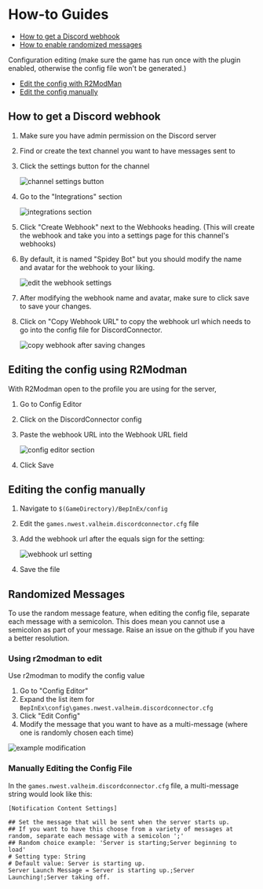 # How-to Guides

- [How to get a Discord webhook](#how-to-get-a-discord-webhook)
- [How to enable randomized messages](#randomized-messages)

Configuration editing (make sure the game has run once with the plugin enabled,
otherwise the config file won't be generated.)

- [Edit the config with R2ModMan](#editing-the-config-using-r2modman)
- [Edit the config manually](#editing-the-config-manually)

## How to get a Discord webhook

1. Make sure you have admin permission on the Discord server
2. Find or create the text channel you want to have messages sent to
3. Click the settings button for the channel

    ![channel settings button](../Images/howto-0.png)

4. Go to the "Integrations" section

    ![integrations section](../Images/howto-1.png)

5. Click "Create Webhook" next to the Webhooks heading. (This will create the webhook and take you into a settings page for this channel's webhooks)
6. By default, it is named "Spidey Bot" but you should modify the name and avatar for the webhook to your liking.

    ![edit the webhook settings](../Images/howto-2.png)

7. After modifying the webhook name and avatar, make sure to click save to save your changes.
8. Click on "Copy Webhook URL" to copy the webhook url which needs to go into the config file for DiscordConnector.

    ![copy webhook after saving changes](../Images/howto-3.png)

## Editing the config using R2Modman

With R2Modman open to the profile you are using for the server, 

1. Go to Config Editor
2. Click on the DiscordConnector config
3. Paste the webhook URL into the Webhook URL field

    ![config editor section](../Images/howto-4.png)

4. Click Save

## Editing the config manually

1. Navigate to `$(GameDirectory)/BepInEx/config`
2. Edit the `games.nwest.valheim.discordconnector.cfg` file
3. Add the webhook url after the equals sign for the setting:

    ![webhook url setting](../Images/howto-5.png)

4. Save the file

## Randomized Messages

To use the random message feature, when editing the config file, separate each message with a semicolon. This does mean you cannot use a semicolon as part of your message. Raise an issue on the github if you have a better resolution.

### Using r2modman to edit

Use r2modman to modify the config value

1. Go to "Config Editor"
2. Expand the list item for `BepInEx\config\games.nwest.valheim.discordconnector.cfg`
3. Click "Edit Config"
4. Modify the message that you want to have as a multi-message (where one is randomly chosen each time)

![example modification](../Images/howto-6.png)

### Manually Editing the Config File

In the `games.nwest.valheim.discordconnector.cfg` file, a multi-message string would look like this:

```
[Notification Content Settings]

## Set the message that will be sent when the server starts up.
## If you want to have this choose from a variety of messages at random, separate each message with a semicolon ';'
## Random choice example: 'Server is starting;Server beginning to load'
# Setting type: String
# Default value: Server is starting up.
Server Launch Message = Server is starting up.;Server Launching!;Server taking off.
```